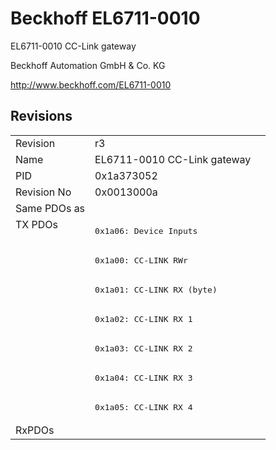 # Beckhoff EL6711-0010

EL6711-0010 CC-Link gateway

Beckhoff Automation GmbH & Co. KG

http://www.beckhoff.com/EL6711-0010

## Revisions
<table>
<tr>
<td>Revision</td>
<td>r3</td>
</tr>
<tr>
<td>Name</td>
<td>EL6711-0010 CC-Link gateway</td>
</tr>
<tr>
<td>PID</td>
<td>0x1a373052</td>
</tr>
<tr>
<td>Revision No</td>
<td>0x0013000a</td>
</tr>
<tr>
<td>Same PDOs as</td>
<td></td>
</tr>
<tr>
<td rowspan=7 valign=top>TX PDOs</td>
<td><pre>0x1a06: Device Inputs</pre></td>
<td></td>
</tr>
<tr>
<td><pre>0x1a00: CC-LINK RWr</pre></td>
</tr>
<tr>
<td><pre>0x1a01: CC-LINK RX (byte)</pre></td>
</tr>
<tr>
<td><pre>0x1a02: CC-LINK RX 1</pre></td>
</tr>
<tr>
<td><pre>0x1a03: CC-LINK RX 2</pre></td>
</tr>
<tr>
<td><pre>0x1a04: CC-LINK RX 3</pre></td>
</tr>
<tr>
<td><pre>0x1a05: CC-LINK RX 4</pre></td>
</tr>
<tr>
<td>RxPDOs</td>
<td></td>
</tr>
</table>
